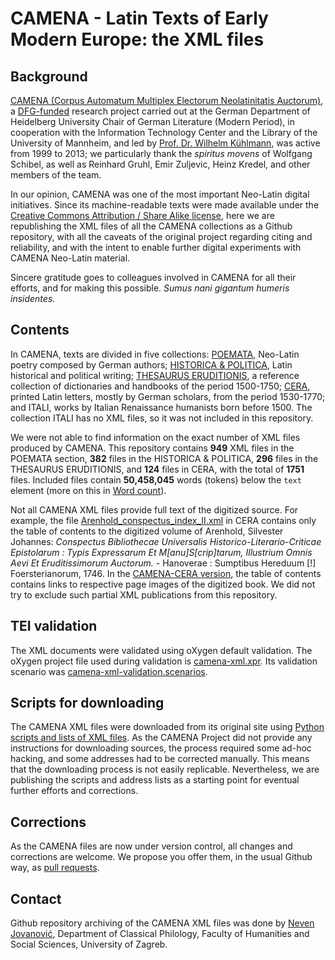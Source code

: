 # CAMENA - Latin Texts of Early Modern Europe: the XML files

## Background

[CAMENA (Corpus Automatum Multiplex Electorum Neolatinitatis Auctorum)](http://www.uni-mannheim.de/mateo/camenahtdocs/camena_e.html), a [DFG-funded](http://www.dfg.de/) research project carried out at the German Department of Heidelberg University Chair of German Literature (Modern Period), in cooperation with the Information Technology Center and the Library of the University of Mannheim, and led by [Prof. Dr. Wilhelm Kühlmann](http://www.gs.uni-heidelberg.de/personen/kuehlmann.html), was active from 1999 to 2013; we particularly thank the *spiritus movens* of Wolfgang Schibel, as well as Reinhard Gruhl, Emir Zuljevic, Heinz Kredel, and other members of the team.

In our opinion, CAMENA was one of the most important Neo-Latin digital initiatives. Since its machine-readable texts were made available under the [Creative Commons Attribution / Share Alike license](LICENSE.md), here we are republishing the XML files of all the CAMENA collections as a Github repository, with all the caveats of the original project regarding citing and reliability, and with the intent to enable further digital experiments with CAMENA Neo-Latin material.

Sincere gratitude goes to colleagues involved in CAMENA for all their efforts, and for making this possible. *Sumus nani gigantum humeris insidentes.*

## Contents

In CAMENA, texts are divided in five collections: [POEMATA](poemata), Neo-Latin poetry composed by German authors; [HISTORICA & POLITICA](historicapolitica), Latin historical and political writing; [THESAURUS ERUDITIONIS](thesaurus), a reference collection of dictionaries and handbooks of the period 1500-1750; [CERA](cera), printed Latin letters, mostly by German scholars, from the period 1530-1770; and ITALI, works by Italian Renaissance humanists born before 1500. The collection ITALI has no XML files, so it was not included in this repository.

We were not able to find information on the exact number of XML files produced by CAMENA. This repository contains **949** XML files in the POEMATA section, **382** files in the HISTORICA & POLITICA, **296** files in the THESAURUS ERUDITIONIS, and **124** files in CERA, with the total of **1751** files. Included files contain **50,458,045** words (tokens) below the `text` element (more on this in [Word count](Wordcount.md)).

Not all CAMENA XML files provide full text of the digitized source. For example, the file [Arenhold_conspectus_index_II.xml](cera/Arenhold_conspectus_index_II.xml) in CERA contains only the table of contents to the digitized volume of Arenhold, Silvester Johannes: *Conspectus Bibliothecae Universalis Historico-Literario-Criticae Epistolarum : Typis Expressarum Et M[anu]S[crip]tarum, Illustrium Omnis Aevi Et Eruditissimorum Auctorum.* - Hanoverae : Sumptibus Hereduum [!] Foersterianorum, 1746. In the [CAMENA-CERA version](http://www.uni-mannheim.de/mateo/cera/autoren/arenhold_cera.html), the table of contents contains links to respective page images of the digitized book. We did not try to exclude such partial XML publications from this repository.

## TEI validation

The XML documents were validated using oXygen default validation. The oXygen project file used during validation is [camena-xml.xpr](camena-xml.xpr). Its validation scenario was [camena-xml-validation.scenarios](camena-xml-validation.scenarios).

## Scripts for downloading

The CAMENA XML files were downloaded from its original site using [Python scripts and lists of XML files](downloading-scripts). As the CAMENA Project did not provide any instructions for downloading sources, the process required some ad-hoc hacking, and some addresses had to be corrected manually. This means that the downloading process is not easily replicable. Nevertheless, we are publishing the scripts and address lists as a starting point for eventual further efforts and corrections.

## Corrections

As the CAMENA files are now under version control, all changes and corrections are welcome. We propose you offer them, in the usual Github way, as [pull requests](https://help.github.com/articles/about-pull-requests/).

## Contact

Github repository archiving of the CAMENA XML files was done by [Neven Jovanović](orcid.org/0000-0002-9119-399X), Department of Classical Philology, Faculty of Humanities and Social Sciences, 
University of Zagreb.

